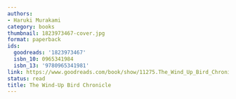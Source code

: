 ```yaml
---
authors:
- Haruki Murakami
category: books
thumbnail: 1823973467-cover.jpg
format: paperback
ids:
  goodreads: '1823973467'
  isbn_10: 0965341984
  isbn_13: '9780965341981'
link: https://www.goodreads.com/book/show/11275.The_Wind_Up_Bird_Chronicle
status: read
title: The Wind-Up Bird Chronicle
---
```

